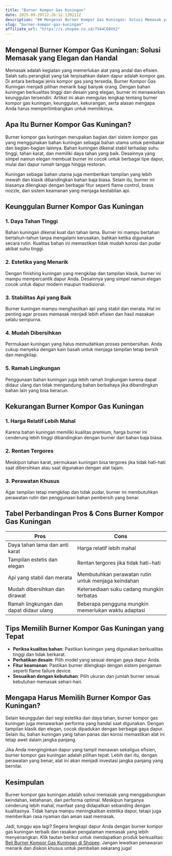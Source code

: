 ```yaml
---
title: "Burner Kompor Gas Kuningan"
date: 2025-09-29T22:26:12.130211Z
description: "## Mengenal Burner Kompor Gas Kuningan: Solusi Memasak yang Elegan dan Handal..."
slug: "burner-kompor-gas-kuningan"
affiliate_url: "https://s.shopee.co.id/7V44C68VX2"
---
```

## Mengenal Burner Kompor Gas Kuningan: Solusi Memasak yang Elegan dan Handal

Memasak adalah kegiatan yang memerlukan alat yang andal dan efisien. Salah satu perangkat yang tak terpisahkan dalam dapur adalah kompor gas. Di antara berbagai jenis kompor gas yang tersedia, Burner Kompor Gas Kuningan menjadi pilihan menarik bagi banyak orang. Dengan bahan kuningan berkualitas tinggi dan desain yang elegan, burner ini menawarkan keunggulan tersendiri. Artikel ini akan mengulas lengkap tentang burner kompor gas kuningan, keunggulan, kekurangan, serta alasan mengapa Anda harus mempertimbangkan untuk memilikinya.

## Apa Itu Burner Kompor Gas Kuningan?

Burner kompor gas kuningan merupakan bagian dari sistem kompor gas yang menggunakan bahan kuningan sebagai bahan utama untuk pembakar dan bagian-bagian lainnya. Bahan kuningan dikenal stabil terhadap suhu tinggi, tahan karat, dan memiliki daya tahan yang baik. Desainnya yang simpel namun elegan membuat burner ini cocok untuk berbagai tipe dapur, mulai dari dapur rumah tangga hingga restoran.

Kuningan sebagai bahan utama juga memberikan tampilan yang lebih mewah dan klasik dibandingkan bahan baja biasa. Selain itu, burner ini biasanya dilengkapi dengan berbagai fitur seperti flame control, brass nozzle, dan sistem keamanan yang menjaga kestabilan api.

## Keunggulan Burner Kompor Gas Kuningan

### 1. Daya Tahan Tinggi

Bahan kuningan dikenal kuat dan tahan lama. Burner ini mampu bertahan bertahun-tahun tanpa mengalami kerusakan, bahkan ketika digunakan secara rutin. Kualitas bahan ini memastikan tidak mudah korosi dan pudar akibat suhu tinggi.

### 2. Estetika yang Menarik

Dengan finishing kuningan yang mengkilap dan tampilan klasik, burner ini mampu mempercantik dapur Anda. Desainnya yang simpel namun elegan cocok untuk dapur modern maupun tradisional.

### 3. Stabilitas Api yang Baik

Burner kuningan mampu menghasilkan api yang stabil dan merata. Hal ini penting agar proses memasak menjadi lebih efisien dan hasil masakan selalu sempurna.

### 4. Mudah Dibersihkan

Permukaan kuningan yang halus memudahkan proses pembersihan. Anda cukup menyeka dengan kain basah untuk menjaga tampilan tetap bersih dan mengkilap.

### 5. Ramah Lingkungan

Penggunaan bahan kuningan juga lebih ramah lingkungan karena dapat didaur ulang dan tidak mengandung bahan berbahaya jika dibandingkan bahan lain yang bisa beracun.

## Kekurangan Burner Kompor Gas Kuningan

### 1. Harga Relatif Lebih Mahal

Karena bahan kuningan memiliki kualitas premium, harga burner ini cenderung lebih tinggi dibandingkan dengan burner dari bahan baja biasa.

### 2. Rentan Tergores

Meskipun tahan karat, permukaan kuningan bisa tergores jika tidak hati-hati saat dibersihkan atau saat digunakan dengan alat tajam.

### 3. Perawatan Khusus

Agar tampilan tetap mengkilap dan tidak pudar, burner ini membutuhkan perawatan rutin dan penggunaan bahan pembersih yang benar.

## Tabel Perbandingan Pros & Cons Burner Kompor Gas Kuningan

| **Pros**                                             | **Cons**                                                   |
|------------------------------------------------------|------------------------------------------------------------|
| Daya tahan lama dan anti karat                      | Harga relatif lebih mahal                                |
| Tampilan estetis dan elegan                        | Rentan tergores jika tidak hati-hati                     |
| Api yang stabil dan merata                         | Membutuhkan perawatan rutin untuk menjaga keindahan     |
| Mudah dibersihkan dan dirawat                     | Ketersediaan suku cadang mungkin terbatas                  |
| Ramah lingkungan dan dapat didaur ulang          | Beberapa pengguna mungkin memerlukan waktu adaptasi    |

## Tips Memilih Burner Kompor Gas Kuningan yang Tepat

- **Periksa kualitas bahan**: Pastikan kuningan yang digunakan berkualitas tinggi dan tidak berkarat.
- **Perhatikan desain**: Pilih model yang sesuai dengan gaya dapur Anda.
- **Fitur keamanan**: Pastikan burner dilengkapi dengan sistem pengaman seperti flame failure device.
- **Sesuaikan dengan kebutuhan**: Pilih ukuran dan jumlah burner sesuai kebutuhan memasak sehari-hari.

## Mengapa Harus Memilih Burner Kompor Gas Kuningan?

Selain keunggulan dari segi estetika dan daya tahan, burner kompor gas kuningan juga menawarkan performa yang handal saat digunakan. Dengan tampilan klasik dan elegan, cocok dipadukan dengan berbagai gaya dapur. Selain itu, bahan kuningan yang tahan panas dan korosi memastikan alat ini tetap awet dalam jangka panjang.

Jika Anda menginginkan dapur yang tampil menawan sekaligus efisien, burner kompor gas kuningan adalah pilihan tepat. Lebih dari itu, dengan perawatan yang benar, alat ini akan menjadi investasi jangka panjang yang bernilai.

## Kesimpulan

Burner kompor gas kuningan adalah solusi memasak yang menggabungkan keindahan, ketahanan, dan performa optimal. Meskipun harganya cenderung lebih mahal, manfaat yang didapatkan sebanding dengan kualitasnya. Tidak hanya mampu meningkatkan estetika dapur, tetapi juga memberikan rasa nyaman dan aman saat memasak.

Jadi, tunggu apa lagi? Segera lengkapi dapur Anda dengan burner kompor gas kuningan terbaik dan rasakan pengalaman memasak yang lebih menyenangkan. Klik tautan berikut untuk mendapatkan produk berkualitas: [Beli Burner Kompor Gas Kuningan di Shopee](https://s.shopee.co.id/7V44C68VX2). Jangan lewatkan penawaran menarik dan diskon khusus untuk pembelian sekarang juga!